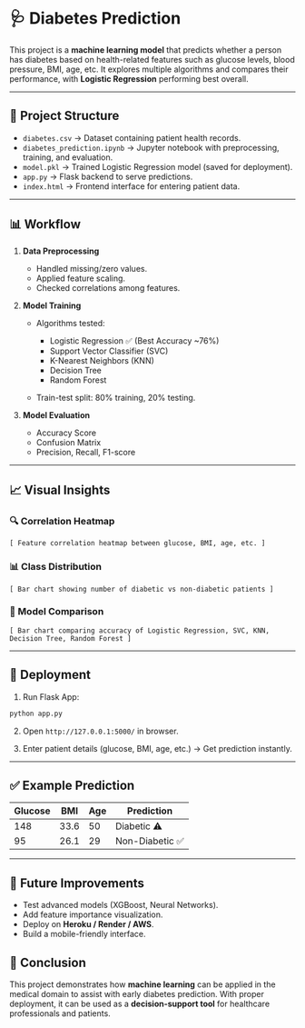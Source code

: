 # 🩺 Diabetes Prediction

This project is a **machine learning model** that predicts whether a person has diabetes based on health-related features such as glucose levels, blood pressure, BMI, age, etc. It explores multiple algorithms and compares their performance, with **Logistic Regression** performing best overall.

---

## 📂 Project Structure

* `diabetes.csv` → Dataset containing patient health records.
* `diabetes_prediction.ipynb` → Jupyter notebook with preprocessing, training, and evaluation.
* `model.pkl` → Trained Logistic Regression model (saved for deployment).
* `app.py` → Flask backend to serve predictions.
* `index.html` → Frontend interface for entering patient data.

---

## 📊 Workflow

1. **Data Preprocessing**

   * Handled missing/zero values.
   * Applied feature scaling.
   * Checked correlations among features.

2. **Model Training**

   * Algorithms tested:

     * Logistic Regression ✅ (Best Accuracy \~76%)
     * Support Vector Classifier (SVC)
     * K-Nearest Neighbors (KNN)
     * Decision Tree
     * Random Forest
   * Train-test split: 80% training, 20% testing.

3. **Model Evaluation**

   * Accuracy Score
   * Confusion Matrix
   * Precision, Recall, F1-score

---

## 📈 Visual Insights

### 🔍 Correlation Heatmap

```
[ Feature correlation heatmap between glucose, BMI, age, etc. ]
```

### 📊 Class Distribution

```
[ Bar chart showing number of diabetic vs non-diabetic patients ]
```

### 🧪 Model Comparison

```
[ Bar chart comparing accuracy of Logistic Regression, SVC, KNN, Decision Tree, Random Forest ]
```

---

## 🚀 Deployment

1. Run Flask App:

```bash
python app.py
```

2. Open `http://127.0.0.1:5000/` in browser.

3. Enter patient details (glucose, BMI, age, etc.) → Get prediction instantly.

---

## ✅ Example Prediction

| Glucose | BMI  | Age | Prediction     |
| ------- | ---- | --- | -------------- |
| 148     | 33.6 | 50  | Diabetic ⚠️    |
| 95      | 26.1 | 29  | Non-Diabetic ✅ |

---

## 🔮 Future Improvements

* Test advanced models (XGBoost, Neural Networks).
* Add feature importance visualization.
* Deploy on **Heroku / Render / AWS**.
* Build a mobile-friendly interface.

## 📌 Conclusion

This project demonstrates how **machine learning** can be applied in the medical domain to assist with early diabetes prediction. With proper deployment, it can be used as a **decision-support tool** for healthcare professionals and patients.
